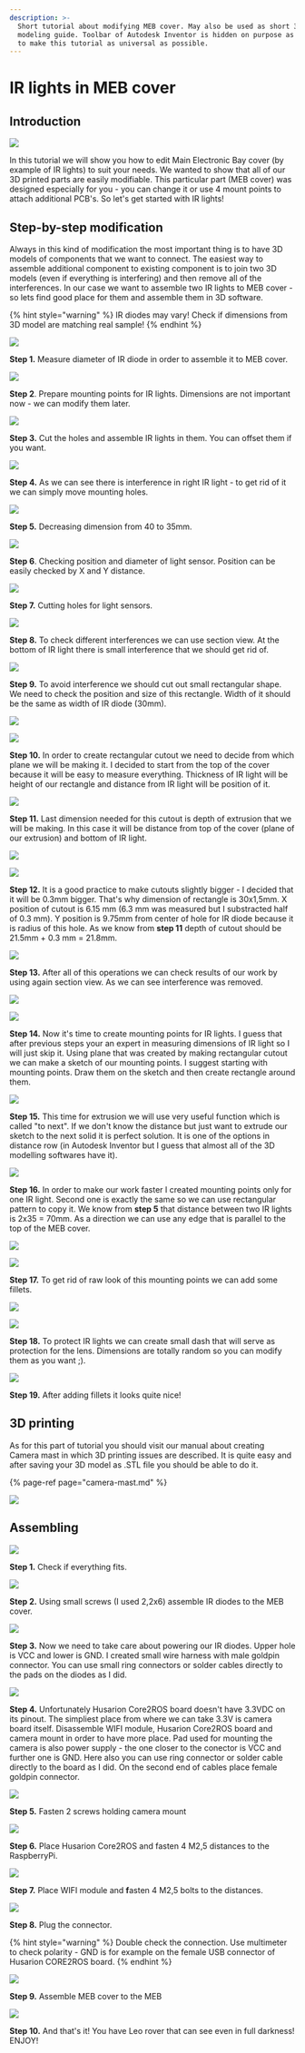 ```yaml
---
description: >-
  Short tutorial about modifying MEB cover. May also be used as short 3D
  modeling guide. Toolbar of Autodesk Inventor is hidden on purpose as we wanted
  to make this tutorial as universal as possible.
---
```


# IR lights in MEB cover

## Introduction

![](../.gitbook/assets/assembly3.jpg)

In this tutorial we will show you how to edit Main Electronic Bay cover \(by example of IR lights\) to suit your needs. We wanted to show that all of our 3D printed parts are easily modifiable. This particular part \(MEB cover\) was designed especially for you - you can change it or use 4 mount points to attach additional PCB's. So let's get started with IR lights!

## Step-by-step modification

Always in this kind of modification the most important thing is to have 3D models of components that we want to connect. The easiest way to assemble additional component to existing component is to join two 3D models \(even if everything is interfering\) and then remove all of the interferences. In our case we want to assemble two IR lights to MEB cover - so lets find good place for them and assemble them in 3D software. 

{% hint style="warning" %}
IR diodes may vary! Check if dimensions from 3D model are matching real sample!
{% endhint %}



![](../.gitbook/assets/1.JPG)

**Step 1.** Measure diameter of IR diode in order to assemble it to MEB cover.

![](../.gitbook/assets/2.JPG)

**Step 2**. Prepare mounting points for IR lights. Dimensions are not important now - we can modify them later.

![](../.gitbook/assets/3.JPG)

**Step 3.** Cut the holes and assemble IR lights in them. You can offset them if you want.

![](../.gitbook/assets/4%20%281%29.JPG)

**Step 4.** As we can see there is interference in right IR light - to get rid of it we can simply move mounting holes.

![](../.gitbook/assets/5.JPG)

**Step 5.** Decreasing dimension from 40 to 35mm.

![](../.gitbook/assets/6.JPG)

**Step 6**. Checking position and diameter of light sensor. Position can be easily checked by X and Y distance.

![](../.gitbook/assets/7.JPG)

**Step 7.** Cutting holes for light sensors.

![](../.gitbook/assets/8.JPG)

**Step 8.** To check different interferences we can use section view. At the bottom of IR light there is small interference that we should get rid of.

![](../.gitbook/assets/9.JPG)

**Step 9.** To avoid interference we should cut out small rectangular shape. We need to check the position and size of this rectangle. Width of it should be the same as width of IR diode \(30mm\).

![](../.gitbook/assets/11.JPG)

![](../.gitbook/assets/12.JPG)

**Step 10.** In order to create rectangular cutout we need to decide from which plane we will be making it. I decided to start from the top of the cover because it will be easy to measure everything. Thickness of IR light will be height of our rectangle and distance from IR light will be position of it. 

![](../.gitbook/assets/13.JPG)

**Step 11.** Last dimension needed for this cutout is depth of extrusion that we will be making. In this case it will be distance from top of the cover \(plane of our extrusion\) and bottom of IR light.

![](../.gitbook/assets/image%20%2836%29.png)

![](../.gitbook/assets/image%20%2811%29.png)

**Step 12.** It is a good practice to make cutouts slightly bigger - I decided that it will be 0.3mm bigger. That's why dimension of rectangle is 30x1,5mm. X position of cutout is 6.15 mm \(6.3 mm was measured but I substracted half of 0.3 mm\). Y position is 9.75mm from center of hole for IR diode because it is radius of this hole. As we know from **step 11** depth of cutout should be 21.5mm + 0.3 mm = 21.8mm.

![](../.gitbook/assets/14.JPG)

**Step 13.** After all of this operations we can check results of our work by using again section view. As we can see interference was removed.

![](../.gitbook/assets/15.JPG)

![](../.gitbook/assets/16.JPG)

**Step 14.** Now it's time to create mounting points for IR lights. I guess that after previous steps your an expert in measuring dimensions of IR light so I will just skip it. Using plane that was created by making rectangular cutout we can make a sketch of our mounting points. I suggest starting with mounting points. Draw them on the sketch and then create rectangle around them. 

![](../.gitbook/assets/17.JPG)

**Step 15.** This time for extrusion we will use very useful function which is called "to next". If we don't know the distance but just want to extrude our sketch to the next solid it is perfect solution. It is one of the options in distance row \(in Autodesk Inventor but I guess that almost all of the 3D modelling softwares have it\).

![](../.gitbook/assets/18.JPG)

**Step 16.** In order to make our work faster I created mounting points only for one IR light. Second one is exactly the same so we can use rectangular pattern to copy it. We know from **step 5** that distance between two IR lights is 2x35 = 70mm. As a direction we can use any edge that is parallel to the top of the MEB cover.

![](../.gitbook/assets/19.JPG)

![](../.gitbook/assets/20.JPG)

**Step 17.** To get rid of raw look of this mounting points we can add some fillets.

![](../.gitbook/assets/21.JPG)

![](../.gitbook/assets/22.JPG)

**Step 18.** To protect IR lights we can create small dash that will serve as protection for the lens. Dimensions are totally random so you can modify them as you want ;\).

![](../.gitbook/assets/23.JPG)

**Step 19.** After adding fillets it looks quite nice!

## 3D printing

As for this part of tutorial you should visit our manual about creating Camera mast in which 3D printing issues are described. It is quite easy and after saving your 3D model as .STL file you should be able to do it. 

{% page-ref page="camera-mast.md" %}

![](../.gitbook/assets/image%20%2835%29.png)

## Assembling 

![](../.gitbook/assets/20200201_133452_compress18.jpg)

**Step 1.** Check if everything fits.

![](../.gitbook/assets/20200201_133509_compress21.jpg)

**Step 2.** Using small screws \(I used 2,2x6\) assemble IR diodes to the MEB cover.

![](../.gitbook/assets/20200201_151249_compress24.jpg)

**Step 3.** Now we need to take care about powering our IR diodes. Upper hole is VCC and lower is GND. I created small wire harness with male goldpin connector. You can use small ring connectors or solder cables directly to the pads on the diodes as I did.

![](../.gitbook/assets/20200201_144504_compress7.jpg)

**Step 4.** Unfortunately Husarion Core2ROS board doesn't have 3.3VDC on its pinout. The simpliest place from where we can take 3.3V is camera board itself. Disassemble WIFI module, Husarion Core2ROS board and camera mount in order to have more place. Pad used for mounting the camera is also power supply - the one closer to the conector is VCC and further one is GND. Here also you can use ring connector or solder cable directly to the board as I did. On the second end of cables place female goldpin connector.

![](../.gitbook/assets/20200201_144750_compress36.jpg)



**Step 5.** Fasten 2 screws holding camera mount

![](../.gitbook/assets/przechwytywanie.JPG)

**Step 6.** Place Husarion Core2ROS and fasten 4 M2,5 distances to the RaspberryPi.

![](../.gitbook/assets/przechwytywanie1.JPG)

**Step 7.** Place WIFI module and **f**asten 4 M2,5 bolts to the distances.

![](../.gitbook/assets/20200201_151322_compress37.jpg)

**Step 8.** Plug the connector.

{% hint style="warning" %}
Double check the connection. Use multimeter to check polarity - GND is for example on the female USB connector of Husarion CORE2ROS board.
{% endhint %}

![](../.gitbook/assets/20200201_151542_compress48.jpg)

**Step 9.** Assemble MEB cover to the MEB

![](../.gitbook/assets/20200201_151533_compress86.jpg)

**Step 10.** And that's it! You have Leo rover that can see even in full darkness! ENJOY!

